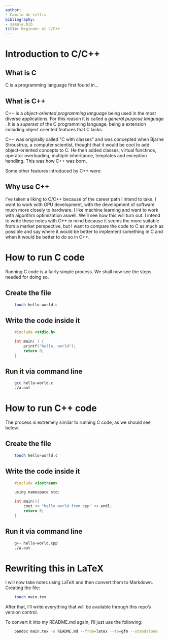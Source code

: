 ```yaml
---
author:
- Camilo de Lellis
bibliography:
- sample.bib
title: Beginner at C/C++
---
```


# Introduction to C/C++

## What is C

C is a programming language first found in...

## What is C++

C++ is a *object-oriented programming language* being used in the most
diverse applications. For this reason it is called a *general purpose
language* . It is a *superset* of the C programming language, being a
extension including object oriented features that C lacks.

C++ was originally called "C with classes" and was concepted when Bjarne
Stroustrup, a computer scientist, thought that it would be cool to add
object-oriented concepts to C. He then added classes, virtual functinos,
operator overloading, multiple inheritance, templates and exception
handling. This was how C++ was born.

Some other features introduced by C++ were:

## Why use C++

I’ve taken a liking to C/C++ because of the career path I intend to
take. I want to work with GPU development, with the development of
software much more closely to hardware. I like machine learning and want
to work with algorithm optimization aswell. We’ll see how this will turn
out. I intend to write these notes with C++ in mind because it seems the
more suitable from a market perspective, but I want to compare the code
to C as much as possible and say where it would be better to implement
something in C and when it would be better to do so in C++.

# How to run C code

Running C code is a fairly simple process. We shall now see the steps
needed for doing so.

## Create the file

``` bash
    touch hello-world.c
```

## Write the code inside it

``` c
    #include <stdio.h>

    int main( ) {
        printf("hello, world");
        return 0;
    }
```

## Run it via command line

``` bash
    gcc hello-world.c 
    ./a.out 
```

# How to run C++ code

The process is extremely similar to running C code, as we should see
below.

## Create the file

``` bash
    touch hello-world.c
```

## Write the code inside it

``` c
    #include <iostream>

    using namespace std;

    int main(){
        cout << "hello world from cpp" << endl;
        return 0;
    }
```

## Run it via command line

``` bash
    g++ hello-world.cpp
    ./a.out 
```

# Rewriting this in LaTeX

I will now take notes using LaTeX and then convert them to Markdown.
Creating the file:

``` bash
    touch main.tex
```

After that, I’ll write everything that will be available through this
repo’s version control.

To convert it into my README.md again, I’ll just use the following:

``` bash
    pandoc main.tex -o README.md --from=latex --to=gfm --standalone
```

